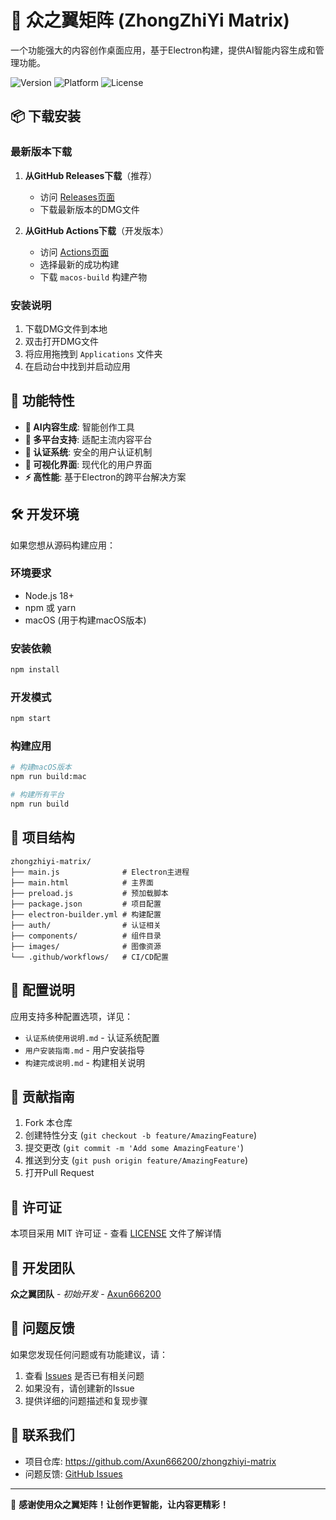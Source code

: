 # 🌟 众之翼矩阵 (ZhongZhiYi Matrix)

一个功能强大的内容创作桌面应用，基于Electron构建，提供AI智能内容生成和管理功能。

![Version](https://img.shields.io/badge/version-1.0.5-blue.svg)
![Platform](https://img.shields.io/badge/platform-macOS-lightgrey.svg)
![License](https://img.shields.io/badge/license-MIT-green.svg)

## 📦 下载安装

### 最新版本下载

1. **从GitHub Releases下载**（推荐）
   - 访问 [Releases页面](https://github.com/Axun666200/zhongzhiyi-matrix/releases)
   - 下载最新版本的DMG文件

2. **从GitHub Actions下载**（开发版本）
   - 访问 [Actions页面](https://github.com/Axun666200/zhongzhiyi-matrix/actions)
   - 选择最新的成功构建
   - 下载 `macos-build` 构建产物

### 安装说明

1. 下载DMG文件到本地
2. 双击打开DMG文件
3. 将应用拖拽到 `Applications` 文件夹
4. 在启动台中找到并启动应用

## 🚀 功能特性

- **🤖 AI内容生成**: 智能创作工具
- **📱 多平台支持**: 适配主流内容平台
- **🔐 认证系统**: 安全的用户认证机制
- **🎨 可视化界面**: 现代化的用户界面
- **⚡ 高性能**: 基于Electron的跨平台解决方案

## 🛠️ 开发环境

如果您想从源码构建应用：

### 环境要求

- Node.js 18+
- npm 或 yarn
- macOS (用于构建macOS版本)

### 安装依赖

```bash
npm install
```

### 开发模式

```bash
npm start
```

### 构建应用

```bash
# 构建macOS版本
npm run build:mac

# 构建所有平台
npm run build
```

## 📁 项目结构

```
zhongzhiyi-matrix/
├── main.js              # Electron主进程
├── main.html            # 主界面
├── preload.js           # 预加载脚本
├── package.json         # 项目配置
├── electron-builder.yml # 构建配置
├── auth/                # 认证相关
├── components/          # 组件目录
├── images/              # 图像资源
└── .github/workflows/   # CI/CD配置
```

## 🔧 配置说明

应用支持多种配置选项，详见：
- `认证系统使用说明.md` - 认证系统配置
- `用户安装指南.md` - 用户安装指导
- `构建完成说明.md` - 构建相关说明

## 🤝 贡献指南

1. Fork 本仓库
2. 创建特性分支 (`git checkout -b feature/AmazingFeature`)
3. 提交更改 (`git commit -m 'Add some AmazingFeature'`)
4. 推送到分支 (`git push origin feature/AmazingFeature`)
5. 打开Pull Request

## 📄 许可证

本项目采用 MIT 许可证 - 查看 [LICENSE](LICENSE) 文件了解详情

## 👥 开发团队

**众之翼团队** - *初始开发* - [Axun666200](https://github.com/Axun666200)

## 🐛 问题反馈

如果您发现任何问题或有功能建议，请：

1. 查看 [Issues](https://github.com/Axun666200/zhongzhiyi-matrix/issues) 是否已有相关问题
2. 如果没有，请创建新的Issue
3. 提供详细的问题描述和复现步骤

## 📱 联系我们

- 项目仓库: https://github.com/Axun666200/zhongzhiyi-matrix
- 问题反馈: [GitHub Issues](https://github.com/Axun666200/zhongzhiyi-matrix/issues)

---

💝 **感谢使用众之翼矩阵！让创作更智能，让内容更精彩！**